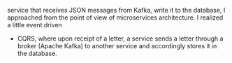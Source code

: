 service that receives JSON messages from Kafka, 
write it to the database, I approached from the point of view of microservices architecture.
I realized a little event driven
+ CQRS, where upon receipt of a letter, a service sends a letter through a broker (Apache Kafka)
to another service and accordingly stores it in the database.
